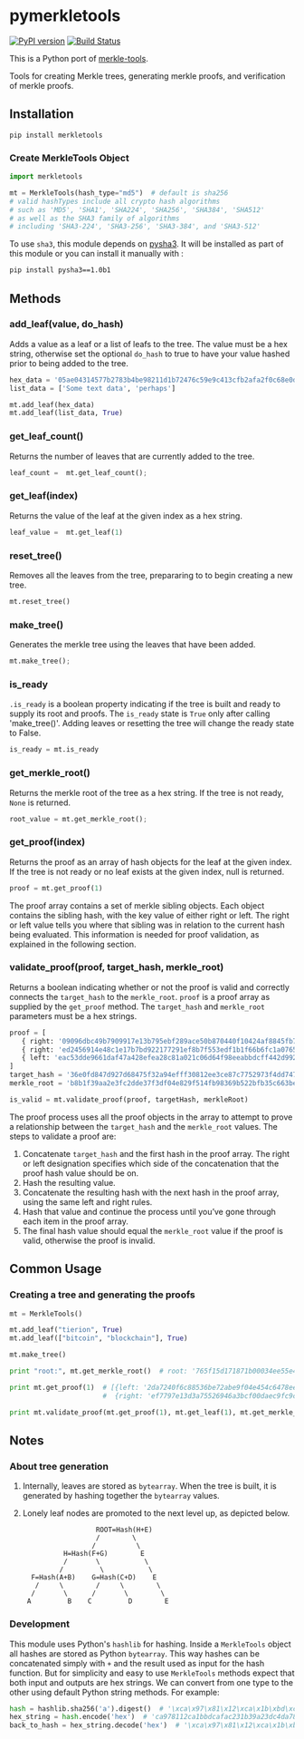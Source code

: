 # pymerkletools
[![PyPI version](https://badge.fury.io/py/merkletools.svg)](https://badge.fury.io/py/merkletools) [![Build Status](https://travis-ci.org/Tierion/pymerkletools.svg?branch=master)](https://travis-ci.org/Tierion/pymerkletools)

This is a Python port of [merkle-tools](https://github.com/tierion/merkle-tools).

Tools for creating Merkle trees, generating merkle proofs, and verification of merkle proofs.

## Installation

```
pip install merkletools
```

### Create MerkleTools Object

```python
import merkletools

mt = MerkleTools(hash_type="md5")  # default is sha256 
# valid hashTypes include all crypto hash algorithms
# such as 'MD5', 'SHA1', 'SHA224', 'SHA256', 'SHA384', 'SHA512'
# as well as the SHA3 family of algorithms
# including 'SHA3-224', 'SHA3-256', 'SHA3-384', and 'SHA3-512'
```

To use `sha3`, this module depends on [pysha3](https://pypi.python.org/pypi/pysha3). It will be installed as part of this module or you can install it manually with :
```bash
pip install pysha3==1.0b1
```


## Methods

### add_leaf(value, do_hash)

Adds a value as a leaf or a list of leafs to the tree. The value must be a hex string, otherwise set the optional `do_hash` to true to have your value hashed prior to being added to the tree. 

```python
hex_data = '05ae04314577b2783b4be98211d1b72476c59e9c413cfb2afa2f0c68e0d93911'
list_data = ['Some text data', 'perhaps']

mt.add_leaf(hex_data)
mt.add_leaf(list_data, True)
```

### get_leaf_count()

Returns the number of leaves that are currently added to the tree. 

```python
leaf_count =  mt.get_leaf_count();
```

### get_leaf(index)

Returns the value of the leaf at the given index as a hex string.

```python
leaf_value =  mt.get_leaf(1)
```

### reset_tree()

Removes all the leaves from the tree, prepararing to to begin creating a new tree.

```python
mt.reset_tree()
```

### make_tree()

Generates the merkle tree using the leaves that have been added.

```python
mt.make_tree();
```

### is_ready 

`.is_ready` is a boolean property indicating if the tree is built and ready to supply its root and proofs. The `is_ready` state is `True` only after calling 'make_tree()'.  Adding leaves or resetting the tree will change the ready state to False.

```python
is_ready = mt.is_ready 
```

### get_merkle_root()

Returns the merkle root of the tree as a hex string. If the tree is not ready, `None` is returned.

```python
root_value = mt.get_merkle_root();
```

### get_proof(index)

Returns the proof as an array of hash objects for the leaf at the given index. If the tree is not ready or no leaf exists at the given index, null is returned.  

```python
proof = mt.get_proof(1)
```

The proof array contains a set of merkle sibling objects. Each object contains the sibling hash, with the key value of either right or left. The right or left value tells you where that sibling was in relation to the current hash being evaluated. This information is needed for proof validation, as explained in the following section.

### validate_proof(proof, target_hash, merkle_root)

Returns a boolean indicating whether or not the proof is valid and correctly connects the `target_hash` to the `merkle_root`. `proof` is a proof array as supplied by the `get_proof` method. The `target_hash` and `merkle_root` parameters must be a hex strings.

```python
proof = [
   { right: '09096dbc49b7909917e13b795ebf289ace50b870440f10424af8845fb7761ea5' },
   { right: 'ed2456914e48c1e17b7bd922177291ef8b7f553edf1b1f66b6fc1a076524b22f' },
   { left: 'eac53dde9661daf47a428efea28c81a021c06d64f98eeabbdcff442d992153a8' },
]
target_hash = '36e0fd847d927d68475f32a94efff30812ee3ce87c7752973f4dd7476aa2e97e'
merkle_root = 'b8b1f39aa2e3fc2dde37f3df04e829f514fb98369b522bfb35c663befa896766'

is_valid = mt.validate_proof(proof, targetHash, merkleRoot)
```

The proof process uses all the proof objects in the array to attempt to prove a relationship between the `target_hash` and the `merkle_root` values. The steps to validate a proof are:

1. Concatenate `target_hash` and the first hash in the proof array. The right or left designation specifies which side of the concatenation that the proof hash value should be on.
2. Hash the resulting value.
3. Concatenate the resulting hash with the next hash in the proof array, using the same left and right rules.
4. Hash that value and continue the process until you’ve gone through each item in the proof array.
5. The final hash value should equal the `merkle_root` value if the proof is valid, otherwise the proof is invalid.

## Common Usage

### Creating a tree and generating the proofs

```python
mt = MerkleTools()

mt.add_leaf("tierion", True)
mt.add_leaf(["bitcoin", "blockchain"], True)

mt.make_tree()

print "root:", mt.get_merkle_root()  # root: '765f15d171871b00034ee55e48ffdf76afbc44ed0bcff5c82f31351d333c2ed1'

print mt.get_proof(1)  # [{left: '2da7240f6c88536be72abe9f04e454c6478ee29709fc3729ddfb942f804fbf08'},
                       #  {right: 'ef7797e13d3a75526946a3bcf00daec9fc9c9c4d51ddc7cc5df888f74dd434d1'}] 

print mt.validate_proof(mt.get_proof(1), mt.get_leaf(1), mt.get_merkle_root())  # True
```

## Notes

### About tree generation

1. Internally, leaves are stored as `bytearray`. When the tree is built, it is generated by hashing together the `bytearray` values. 
2. Lonely leaf nodes are promoted to the next level up, as depicted below.

                         ROOT=Hash(H+E)
                         /        \
                        /          \
                 H=Hash(F+G)        E
                 /       \           \
                /         \           \
         F=Hash(A+B)    G=Hash(C+D)    E
          /     \        /     \        \
         /       \      /       \        \
        A         B    C         D        E


### Development
This module uses Python's `hashlib` for hashing. Inside a `MerkleTools` object all
hashes are stored as Python `bytearray`. This way hashes can be concatenated simply with `+` and the result
used as input for the hash function. But for
simplicity and easy to use `MerkleTools` methods expect that both input and outputs are hex
strings. We can convert from one type to the other using default Python string methods.
For example:
```python
hash = hashlib.sha256('a').digest()  # '\xca\x97\x81\x12\xca\x1b\xbd\xca\xfa\xc21\xb3\x9a#\xdcM\xa7\x86\xef\xf8\x14|Nr\xb9\x80w\x85\xaf\xeeH\xbb'
hex_string = hash.encode('hex')  # 'ca978112ca1bbdcafac231b39a23dc4da786eff8147c4e72b9807785afee48bb'
back_to_hash = hex_string.decode('hex')  # '\xca\x97\x81\x12\xca\x1b\xbd\xca\xfa\xc21\xb3\x9a#\xdcM\xa7\x86\xef\xf8\x14|Nr\xb9\x80w\x85\xaf\xeeH\xbb'
```
